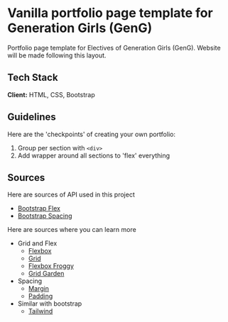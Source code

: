 
# Vanilla portfolio page template for Generation Girls (GenG)

Portfolio page template for Electives of Generation Girls (GenG). Website will be made following this layout.

## Tech Stack

**Client:** HTML, CSS, Bootstrap

## Guidelines

Here are the 'checkpoints' of creating your own portfolio:

1. Group per section with `<div>`
2. Add wrapper around all sections to 'flex' everything

## Sources

Here are sources of API used in this project

- [Bootstrap Flex](https://getbootstrap.com/docs/5.1/utilities/flex)
- [Bootstrap Spacing](https://getbootstrap.com/docs/5.1/utilities/spacing)

Here are sources where you can learn more

- Grid and Flex
    - [Flexbox](https://developer.mozilla.org/en-US/docs/Learn/CSS/CSS_layout/Flexbox)
    - [Grid](https://developer.mozilla.org/en-US/docs/Web/CSS/CSS_grid_layout)
    - [Flexbox Froggy](https://flexboxfroggy.com/)
    - [Grid Garden](https://cssgridgarden.com/)
- Spacing
    - [Margin](https://www.w3schools.com/css/css_margin.asp)
    - [Padding](https://www.w3schools.com/css/css_padding.asp)
- Similar with bootstrap
    - [Tailwind](https://tailwindcss.com/)
